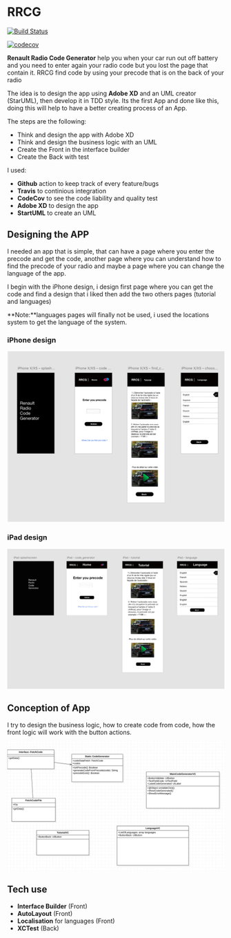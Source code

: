 # RRCG

[![Build Status](https://travis-ci.com/eldinsmakic/RRCG.svg?branch=master)](https://travis-ci.com/eldinsmakic/RRCG)

[![codecov](https://codecov.io/gh/eldinsmakic/RRCG/branch/master/graph/badge.svg)](https://codecov.io/gh/eldinsmakic/RRCG)

**Renault Radio Code Generator** help you when your car run out off battery and you need to enter again your radio code but you lost the page that contain it.
RRCG find code by using your precode that is on the back of your radio

The idea is to design the app using **Adobe XD** and an UML creator (StarUML), then develop it in TDD style.
Its the first App and done like this, doing this will help to have a better creating process of an App.

The steps are the following:

- Think and design the app with Adobe XD
- Think and design the business logic with an UML
- Create the Front in the interface builder
- Create the Back with test

I used:

- **Github** action to keep track of every feature/bugs
- **Travis** to continious integration
- **CodeCov** to see the code liability and quality test
- **Adobe XD** to design the app
- **StartUML** to create an UML

## Designing the APP

I needed an app that is simple, that can have a page where you enter the precode and get the code, another page where you can understand how to find the precode of your radio and maybe a page where you can change the language of the app.

I begin with the iPhone design, i design first page where you can get the code and find a design that i liked then add the two others pages (tutorial and languages)

**Note:**languages pages will finally not be used, i used the locations system to get the language of the system.

### iPhone design

![Alt text](ressources/images/iphone_xd.png?raw=true "iPhone")

### iPad design

![Alt text](ressources/images/ipad_xd.png?raw=true "iPad")

## Conception of App

I try to design the business logic, how to create code from code, how the front logic will work with the button actions.

![Alt text](ressources/images/uml.png?raw=true "uml")

## Tech use

- **Interface Builder** (Front)
- **AutoLayout** (Front)
- **Localisation** for languages (Front)
- **XCTest** (Back)
